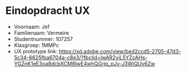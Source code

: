 # Eindopdracht UX

- Voornaam: Jef	
- Familienaam: Vermeire
- Studentnummer: 107257
- Klasgroep: 1MMPc
- UX prototype link:  https://xd.adobe.com/view/bed2ccd5-2705-47d3-5c34-6625fba6704a-c8e3/?fbclid=IwAR2yiL5YZcAHs-YGZnK1eE3oa8dcbXCM8IwE4whQGrjp_pJv-J3WiQUv6Zw